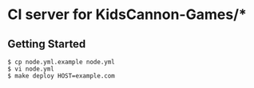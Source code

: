 # CI server for KidsCannon-Games/*

## Getting Started

```
$ cp node.yml.example node.yml
$ vi node.yml
$ make deploy HOST=example.com
```
